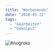 ```yaml
---
title: "Wochenende"
date: "2018-01-22"
tags:
  - "Gearbeitet"
  - "Geknipst"
---
```


![#nogroko](/img/nogroko.jpg)
